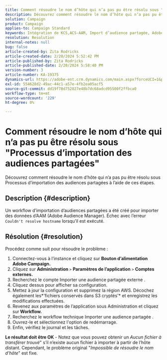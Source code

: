 ```yaml
---
title: Comment résoudre le nom d’hôte qui n’a pas pu être résolu sous "Processus d’importation des audiences partagées"
description: Découvrez comment résoudre le nom d’hôte qui n’a pas pu être résolu sous Processus d’importation des audiences partagées
solution: Campaign
product: Campaign
applies-to: Campaign Standard
keywords: Intégration de KCS,ACS-AAM, Import d’audience partagée, Adobe Campaign Standard,
resolution: Resolution
internal-notes: null
bug: false
article-created-by: Zita Rodricks
article-created-date: 2/20/2024 5:52:42 PM
article-published-by: Zita Rodricks
article-published-date: 2/20/2024 5:58:40 PM
version-number: 3
article-number: KA-19375
dynamics-url: https://adobe-ent.crm.dynamics.com/main.aspx?forceUCI=1&pagetype=entityrecord&etn=knowledgearticle&id=c1c702d2-18d0-ee11-9079-6045bd006b4b
exl-id: 554628d2-49ac-44c1-a57e-4fb2ea05acf5
source-git-commit: dd19f78d752827e48b7dc68adcd95500f2ffbca0
workflow-type: tm+mt
source-wordcount: '229'
ht-degree: 0%

---
```


# Comment résoudre le nom d’hôte qui n’a pas pu être résolu sous &quot;Processus d’importation des audiences partagées&quot;


Découvrez comment résoudre le nom d’hôte qui n’a pas pu être résolu sous Processus d’importation des audiences partagées à l’aide de ces étapes.

## Description {#description}

Un workflow d’importation d’audiences partagées a été créé pour importer des données d’AAM (Adobe Audience Manager). Échec avec l’erreur `Couldn't resolve hostname` lorsqu’il est exécuté.

## Résolution {#resolution}


Procédez comme suit pour résoudre le problème :

1. Connectez-vous à l’instance et cliquez sur <b>Bouton d’alimentation Adobe Campaign.</b>
2. Cliquez sur <b>Administration </b>`>`  <b>Paramètres de l’application</b> `>`  <b>Comptes externes.</b>
3. Recherchez le compte Importer une audience partagée externe .
4. Cliquez dessus pour afficher sa configuration.
5. Mettez à jour la configuration et supprimez la région AWS. Décochez également les*&#39;fichiers conservés dans S3 cryptés&#39;* et enregistrez les modifications effectuées.
6. Revenez aux paramètres de l’application sous Administration et cliquez sur<b> Workflow. </b>
7. Recherchez le workflow technique Importer une audience partagée .
8. Ouvrez-le et sélectionnez l&#39;option de redémarrage.
9. Enfin, vérifiez le journal et les tâches.


<b>Le résultat doit être OK</b> - Notez que vous pouvez obtenir un *Aucun fichier à transférer trouvé*&quot; s’il n’existe aucun fichier à importer à partir de l’hôte distant. Cependant, le problème original &quot;*Impossible de résoudre le nom d’hôte*&quot; est fixe.

